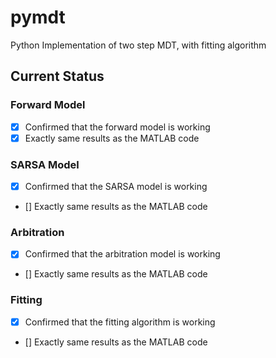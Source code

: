 # pymdt
Python Implementation of two step MDT, with fitting algorithm

## Current Status
### Forward Model
- [x] Confirmed that the forward model is working
- [x] Exactly same results as the MATLAB code

### SARSA Model
- [x] Confirmed that the SARSA model is working
- [] Exactly same results as the MATLAB code

### Arbitration
- [x] Confirmed that the arbitration model is working
- [] Exactly same results as the MATLAB code

### Fitting
- [x] Confirmed that the fitting algorithm is working
- [] Exactly same results as the MATLAB code
